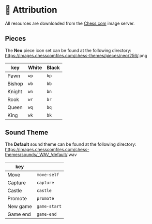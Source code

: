 # :page_with_curl: Attribution
All resources are downloaded from the [Chess.com](https://www.chess.com) image server.

## Pieces

The **Neo** piece icon set can be found at the following directory:
https://images.chesscomfiles.com/chess-themes/pieces/neo/256/<key>.png

| key    | White | Black |
|--------|-------|-------|
| Pawn   | `wp`  | `bp`  |
| Bishop | `wb`  | `bb`  |
| Knight | `wn`  | `bn`  |
| Rook   | `wr`  | `br`  |
| Queen  | `wq`  | `bq`  |
| King   | `wk`  | `bk`  |

## Sound Theme

The **Default** sound theme can be found at the following directory:
https://images.chesscomfiles.com/chess-themes/sounds/_WAV_/default/<key>.wav

| key      |              |
|----------|--------------|
| Move     | `move-self`  |
| Capture  | `capture`    |
| Castle   | `castle`     |
| Promote  | `promote`    |
| New game | `game-start` |
| Game end | `game-end`   |